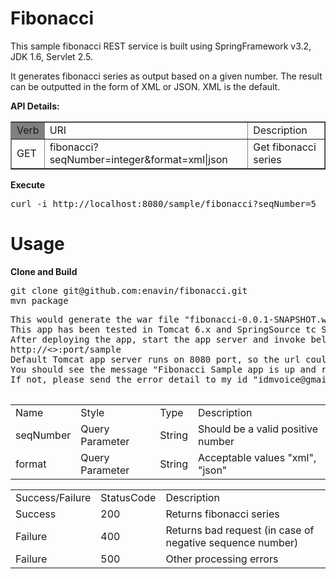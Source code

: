 Fibonacci
=========

This sample fibonacci REST service is built using SpringFramework v3.2, JDK 1.6, Servlet 2.5.

It generates fibonacci series as output based on a given number. The result can be outputted in the form of XML or JSON. XML is the default.

<b>API Details:</b>

<table  border="1">
<tr>
<td bgcolor=grey>Verb</td> <td>URI</td> <td>Description</td>
</tr>
<tr>
<td>GET</td> <td>fibonacci?seqNumber=integer&format=xml|json</td> <td>Get fibonacci series</td>
</tr>
</table>


<b>Execute</b>
<pre >
curl -i http://localhost:8080/sample/fibonacci?seqNumber=5
</pre>

<h1>Usage</h1>
<b>Clone and Build</b>
<pre>
git clone git@github.com:enavin/fibonacci.git
mvn package
</pre>

<pre>
This would generate the war file "fibonacci-0.0.1-SNAPSHOT.war" under target folder. Rename the war file to "sample.war" and deploy to any of the J2EE Application Server.
This app has been tested in Tomcat 6.x and SpringSource tc Server 2.1. Refer application server install guide for deployment.
After deploying the app, start the app server and invoke below url to validate if the service is working fine or not.
http://<<host url>>:port/sample
Default Tomcat app server runs on 8080 port, so the url could look like "http://localhost:8080/sample"
You should see the message "Fibonacci Sample app is up and running...."
If not, please send the error detail to my id "idmvoice@gmail.com". I will get back to you as soon as I can.

</pre>


<table>
<tr>
<td>Name</td> <td>Style</td> <td>Type</td> <td>Description</td>
</tr>
<tr>
<td>seqNumber</td> <td>Query Parameter</td> <td>String</td><td>Should be a valid positive number</td>
</tr>
<tr>
<td>format</td> <td>Query Parameter</td> <td>String</td><td>Acceptable values "xml", "json"</td>
</tr>
</table>


<table>
<tr>
<td>Success/Failure</td> <td>StatusCode</td> <td>Description</td>
</tr>
<tr>
<td>Success</td> <td>200</td> <td>Returns fibonacci series</td>
</tr>
<tr>
<td>Failure</td> <td>400</td> <td>Returns bad request (in case of negative sequence number)</td>
</tr>
<tr>
<td>Failure</td> <td>500</td> <td>Other processing errors</td>
</tr>
</table>


